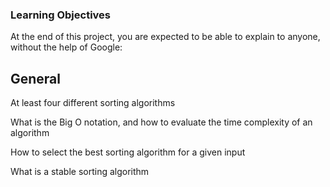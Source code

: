 ### Learning Objectives

At the end of this project, you are expected to be able to explain to anyone, without the help of Google:

## General

At least four different sorting algorithms

What is the Big O notation, and how to evaluate the time complexity of an algorithm

How to select the best sorting algorithm for a given input

What is a stable sorting algorithm
